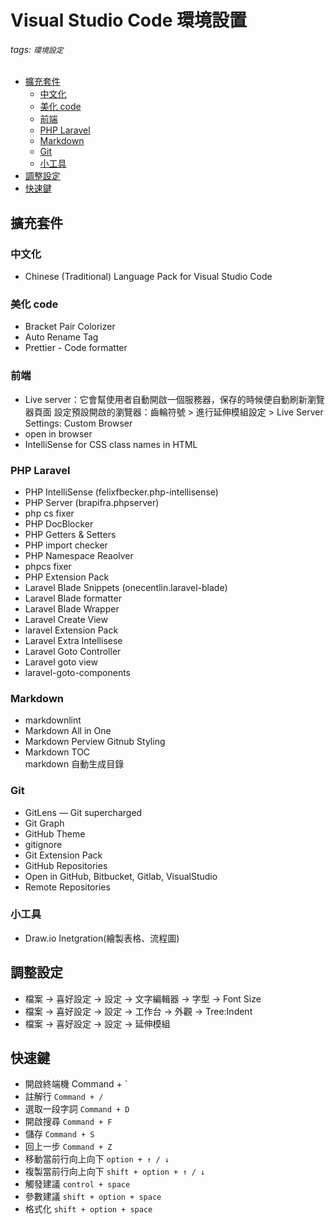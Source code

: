 # Visual Studio Code 環境設置

###### tags: `環境設定`

<!-- TOC -->

- [擴充套件](#擴充套件)
  - [中文化](#中文化)
  - [美化 code](#美化-code)
  - [前端](#前端)
  - [PHP Laravel](#php-laravel)
  - [Markdown](#markdown)
  - [Git](#git)
  - [小工具](#小工具)
- [調整設定](#調整設定)
- [快速鍵](#快速鍵)
<!-- /TOC -->

## 擴充套件

### 中文化

- Chinese (Traditional) Language Pack for Visual Studio Code

### 美化 code

- Bracket Pair Colorizer
- Auto Rename Tag
- Prettier - Code formatter

### 前端

- Live server：它會幫使用者自動開啟一個服務器，保存的時候便自動刷新瀏覽器頁面
  設定預設開啟的瀏覽器：齒輪符號 > 進行延伸模組設定 > Live Server Settings: Custom Browser
- open in browser
- IntelliSense for CSS class names in HTML

### PHP Laravel

- PHP IntelliSense (felixfbecker.php-intellisense)
- PHP Server (brapifra.phpserver)
- php cs fixer
- PHP DocBlocker
- PHP Getters & Setters
- PHP import checker
- PHP Namespace Reaolver
- phpcs fixer
- PHP Extension Pack
- Laravel Blade Snippets (onecentlin.laravel-blade)
- Laravel Blade formatter
- Laravel Blade Wrapper
- Laravel Create View
- laravel Extension Pack
- Laravel Extra Intellisese
- Laravel Goto Controller
- Laravel goto view
- laravel-goto-components

### Markdown

- markdownlint
- Markdown All in One
- Markdown Perview Gitnub Styling
- Markdown TOC  
  markdown 自動生成目錄

### Git

- GitLens — Git supercharged
- Git Graph
- GitHub Theme
- gitignore
- Git Extension Pack
- GitHub Repositories
- Open in GitHub, Bitbucket, Gitlab, VisualStudio
- Remote Repositories

### 小工具

- Draw.io Inetgration(繪製表格、流程圖)

## 調整設定

- 檔案 → 喜好設定 → 設定 → 文字編輯器 → 字型 → Font Size
- 檔案 → 喜好設定 → 設定 → 工作台 → 外觀 → Tree:Indent
- 檔案 → 喜好設定 → 設定 → 延伸模組

## 快速鍵

- 開啟終端機 Command + `
- 註解行 `Command + /`
- 選取一段字詞 `Command + D`
- 開啟搜尋 `Command + F`
- 儲存 `Command + S`
- 回上一步 `Command + Z`
- 移動當前行向上向下 `option + ↑ / ↓`
- 複製當前行向上向下 `shift + option + ↑ / ↓`
- 觸發建議 `control + space`
- 參數建議 `shift + option + space`
- 格式化 `shift + option + space`

